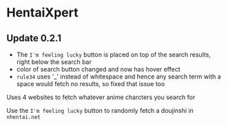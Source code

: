 # HentaiXpert

## Update 0.2.1
- The `I'm feeling lucky` button is placed on top of the search results, right below the search bar
- color of search button changed and now has hover effect
- `rule34` uses '_' instead of whitespace and hence any search term with a space would fetch no results, so fixed that issue too

Uses 4 websites to fetch whatever anime charcters you search for

Use the `I'm feeling lucky` button to randomly fetch a doujinshi in `nhentai.net`
